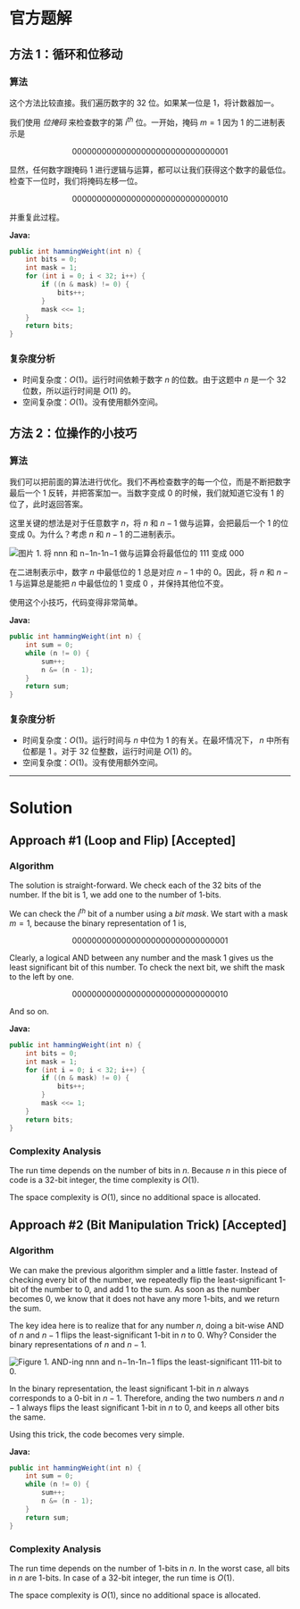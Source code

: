 # 官方题解

## 方法 1：循环和位移动

### 算法

这个方法比较直接。我们遍历数字的 32 位。如果某一位是 $1$，将计数器加一。

我们使用 *位掩码* 来检查数字的第 $i^{th}$ 位。一开始，掩码 $m=1$ 因为 $1$ 的二进制表示是

$$
0000 0000 0000 0000 0000 0000 0000 0001
$$

显然，任何数字跟掩码 $1$ 进行逻辑与运算，都可以让我们获得这个数字的最低位。检查下一位时，我们将掩码左移一位。

$$
0000 0000 0000 0000 0000 0000 0000 0010
$$

并重复此过程。

**Java:**

```java
public int hammingWeight(int n) {
    int bits = 0;
    int mask = 1;
    for (int i = 0; i < 32; i++) {
        if ((n & mask) != 0) {
            bits++;
        }
        mask <<= 1;
    }
    return bits;
}
```

### 复杂度分析

* 时间复杂度：$O(1)$。运行时间依赖于数字 $n$ 的位数。由于这题中 $n$ 是一个 32 位数，所以运行时间是 $O(1)$ 的。
* 空间复杂度：$O(1)$。没有使用额外空间。

## 方法 2：位操作的小技巧

### 算法

我们可以把前面的算法进行优化。我们不再检查数字的每一个位，而是不断把数字最后一个 $1$ 反转，并把答案加一。当数字变成 $0$ 的时候，我们就知道它没有 $1$ 的位了，此时返回答案。

这里关键的想法是对于任意数字 $n$，将 $n$ 和 $n-1$ 做与运算，会把最后一个 $1$ 的位变成 $0$。为什么？考虑 $n$ 和 $n-1$ 的二进制表示。

![图片 1. 将 nnn 和 n−1n-1n−1 做与运算会将最低位的 111 变成 000](images/image1.png)

在二进制表示中，数字 $n$ 中最低位的 $1$ 总是对应 $n-1$ 中的 $0$。因此，将 $n$ 和 $n-1$ 与运算总是能把 $n$ 中最低位的 $1$ 变成 $0$ ，并保持其他位不变。

使用这个小技巧，代码变得非常简单。

**Java:**

```java
public int hammingWeight(int n) {
    int sum = 0;
    while (n != 0) {
        sum++;
        n &= (n - 1);
    }
    return sum;
}
```

### 复杂度分析

* 时间复杂度：$O(1)$。运行时间与 $n$ 中位为 $1$ 的有关。在最坏情况下， $n$ 中所有位都是 $1$ 。对于 32 位整数，运行时间是 $O(1)$ 的。
* 空间复杂度：$O(1)$。没有使用额外空间。

***

# Solution

## Approach #1 (Loop and Flip) [Accepted]

### Algorithm

The solution is straight-forward. We check each of the $32$ bits of the number. If the bit is $1$, we add one to the number of $1$-bits.

We can check the $i^{th}$ bit of a number using a *bit mask*. We start with a mask $m=1$, because the binary representation of $1$ is,

$$
0000 0000 0000 0000 0000 0000 0000 0001
$$

Clearly, a logical AND between any number and the mask $1$ gives us the least significant bit of this number. To check the next bit, we shift the mask to the left by one.

$$
0000 0000 0000 0000 0000 0000 0000 0010
$$

And so on.

**Java:**

```java
public int hammingWeight(int n) {
    int bits = 0;
    int mask = 1;
    for (int i = 0; i < 32; i++) {
        if ((n & mask) != 0) {
            bits++;
        }
        mask <<= 1;
    }
    return bits;
}
```

### Complexity Analysis

The run time depends on the number of bits in $n$. Because $n$ in this piece of code is a 32-bit integer, the time complexity is $O(1)$.

The space complexity is $O(1)$, since no additional space is allocated.

## Approach #2 (Bit Manipulation Trick) [Accepted]

### Algorithm

We can make the previous algorithm simpler and a little faster. Instead of checking every bit of the number, we repeatedly flip the least-significant 1-bit of the number to $0$, and add $1$ to the sum. As soon as the number becomes $0$, we know that it does not have any more 1-bits, and we return the sum.

The key idea here is to realize that for any number $n$, doing a bit-wise AND of $n$ and $n-1$ flips the least-significant 1-bit in $n$ to $0$. Why? Consider the binary representations of $n$ and $n-1$.

![Figure 1. AND-ing nnn and n−1n-1n−1 flips the least-significant 111-bit to 0.](images/image1.png)

In the binary representation, the least significant 1-bit in $n$ always corresponds to a 0-bit in $n-1$. Therefore, anding the two numbers $n$ and $n-1$ always flips the least significant 1-bit in $n$ to 0, and keeps all other bits the same.

Using this trick, the code becomes very simple.

**Java:**

```java
public int hammingWeight(int n) {
    int sum = 0;
    while (n != 0) {
        sum++;
        n &= (n - 1);
    }
    return sum;
}
```

### Complexity Analysis

The run time depends on the number of 1-bits in $n$. In the worst case, all bits in $n$ are 1-bits. In case of a 32-bit integer, the run time is $O(1)$.

The space complexity is $O(1)$, since no additional space is allocated.

